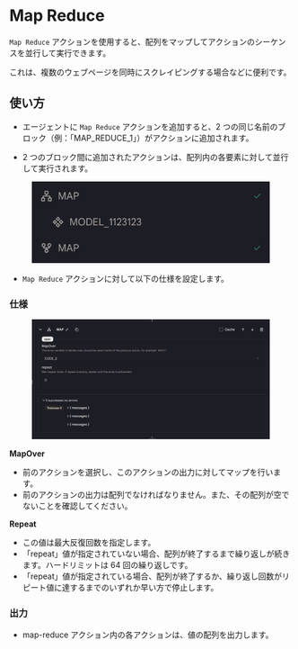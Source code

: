 # Map Reduce

`Map Reduce` アクションを使用すると、配列をマップしてアクションのシーケンスを並行して実行できます。

これは、複数のウェブページを同時にスクレイピングする場合などに便利です。

## 使い方

- エージェントに `Map Reduce` アクションを追加すると、2 つの同じ名前のブロック（例：「MAP_REDUCE_1」）がアクションに追加されます。

- 2 つのブロック間に追加されたアクションは、配列内の各要素に対して並行して実行されます。

<figure><img src="../../../../images/map-2.png"></figure>

- `Map Reduce` アクションに対して以下の仕様を設定します。

### 仕様

<figure><img src="../../../../images/map.png"></figure>

**MapOver**

- 前のアクションを選択し、このアクションの出力に対してマップを行います。
- 前のアクションの出力は配列でなければなりません。また、その配列が空でないことを確認してください。

**Repeat**

- この値は最大反復回数を指定します。
- 「repeat」値が指定されていない場合、配列が終了するまで繰り返しが続きます。ハードリミットは 64 回の繰り返しです。
- 「repeat」値が指定されている場合、配列が終了するか、繰り返し回数がリピート値に達するまでのいずれか早い方で停止します。

### 出力

- map-reduce アクション内の各アクションは、値の配列を出力します。
